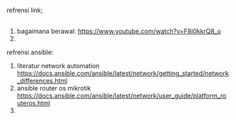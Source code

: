 refrensi link; <br>
<br>
1. bagaimana berawal: https://www.youtube.com/watch?v=F8i0kkrQ8_o <br>
2. 

refrensi ansible: <br>
1. literatur network automation https://docs.ansible.com/ansible/latest/network/getting_started/network_differences.html <br>
2. ansible router os mikrotik https://docs.ansible.com/ansible/latest/network/user_guide/platform_routeros.html <br>
3. 